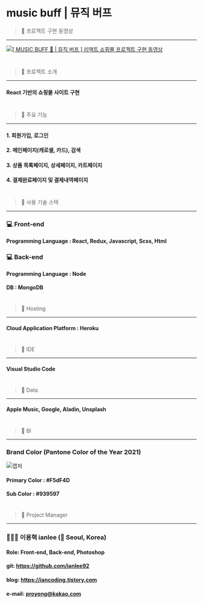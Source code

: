 # music buff | 뮤직 버프   
   
> 🎵 프로젝트 구현 동영상
------------
[![[ MUSIC BUFF 🎵 | 뮤직 버프 ] 리액트 쇼핑몰 프로젝트 구현 동영상](http://img.youtube.com/vi/QhO1PFKYQO0/0.jpg)](https://youtu.be/QhO1PFKYQO0?t=0s)
#
> 🎵 프로젝트 소개
------------
#### React 기반의 쇼핑몰 사이트 구현   
#
> 🎵 주요 기능
------------
#### 1. 회원가입, 로그인
#### 2. 메인페이지(캐로셀, 카드), 검색
#### 3. 상품 목록페이지, 상세페이지, 카트페이지
#### 4. 결제완료페이지 및 결제내역페이지
#
> 🎵 사용 기술 스택
------------
### 💻 Front-end
#### Programming Language : React, Redux, Javascript, Scss, Html   
### 💻 Back-end
#### Programming Language : Node
#### DB : MongoDB   
#
> 🎵 Hosting
------------
#### Cloud Application Platform : Heroku   
#
> 🎵 IDE
------------
#### Visual Studio Code   
#
> 🎵 Data
------------
#### Apple Music, Google, Aladin, Unsplash   
#
> 🎵 BI
------------
### Brand Color (Pantone Color of the Year 2021)
![캡처](https://imagesourceteam.com/wp-content/uploads/2021/01/pantone-banner-scaled.jpg)
#### Primary Color : #F5dF4D
#### Sub Color : #939597   
#
> 🎵 Project Manager
------------
### 🧑🏻‍💻 이용혁 ianlee (📍 Seoul, Korea)
#### Role: Front-end, Back-end, Photoshop
#### git: https://github.com/ianlee92
#### blog: https://iancoding.tistory.com
#### e-mail: proyong@kakao.com   
